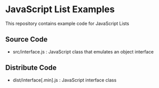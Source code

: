 # JavaScript List Examples
This repository contains example code for JavaScript Lists

## Source Code ##
* src/interface.js : JavaScript class that emulates an object interface

## Distribute Code ##
* dist/interface[.min].js : JavaScript interface class
